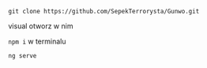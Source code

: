 
`git clone https://github.com/SepekTerrorysta/Gunwo.git`

visual otworz w nim

`npm i` w terminalu


`ng serve` 